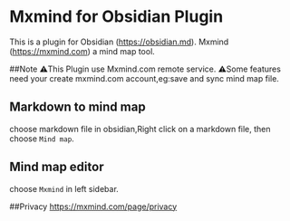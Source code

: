 # Mxmind for Obsidian  Plugin

This is a plugin for Obsidian (https://obsidian.md).
Mxmind (https://mxmind.com) a mind map tool.


##Note
⚠️This Plugin use Mxmind.com remote service.
⚠️Some features need your create mxmind.com account,eg:save and sync mind map file.

## Markdown to mind map

choose markdown file in obsidian,Right click on a markdown file, then choose `Mind map`.

##  Mind map editor
choose `Mxmind` in left sidebar.

##Privacy
https://mxmind.com/page/privacy


